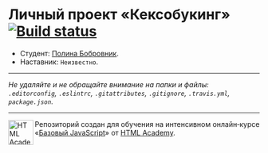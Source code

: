 # Личный проект «Кексобукинг» [![Build status][travis-image]][travis-url]

* Студент: [Полина Бобровник](https://up.htmlacademy.ru/javascript/10/user/486059).
* Наставник: `Неизвестно`.

---

_Не удаляйте и не обращайте внимание на папки и файлы:_<br>
_`.editorconfig`, `.eslintrc`, `.gitattributes`, `.gitignore`, `.travis.yml`, `package.json`._

---

<a href="https://htmlacademy.ru/intensive/javascript"><img align="left" width="50" height="50" title="HTML Academy" src="https://up.htmlacademy.ru/static/img/intensive/javascript/logo-for-github.svg"></a>

Репозиторий создан для обучения на интенсивном онлайн‑курсе «[Базовый JavaScript](https://htmlacademy.ru/intensive/javascript)» от [HTML Academy](https://htmlacademy.ru).

[travis-image]: https://travis-ci.org/htmlacademy-javascript/486059-keksobooking.svg?branch=master
[travis-url]: https://travis-ci.org/htmlacademy-javascript/486059-keksobooking
